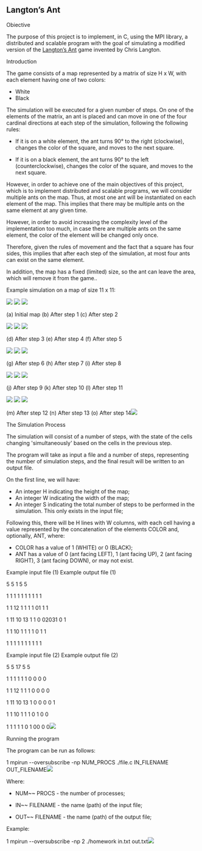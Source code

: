 ﻿## Langton’s Ant

Obiective

The purpose of this project is to implement, in C, using the MPI library, a distributed and scalable program with the goal of simulating a modified version of the [Langton’s Ant](https://en.wikipedia.org/wiki/Langton%27s_ant) game invented by Chris Langton.

Introduction

The game consists of a map represented by a matrix of size H x W, with each element having one of two colors:

- White
- Black

The simulation will be executed for a given number of steps. On one of the elements of the matrix, an ant is placed and can move in one of the four cardinal directions at each step of the simulation, following the following rules:

- If it is on a white element, the ant turns 90° to the right (clockwise), changes the color of the square, and moves to the next square.

- If it is on a black element, the ant turns 90° to the left (counterclockwise), changes the color of the square, and moves to the next square.

However, in order to achieve one of the main objectives of this project, which is to implement distributed and scalable programs, we will consider multiple ants on the map. Thus, at most one ant will be instantiated on each element of the map. This implies that there may be multiple ants on the same element at any given time.

However, in order to avoid increasing the complexity level of the implementation too much, in case there are multiple ants on the same element, the color of the element will be changed only once.

Therefore, given the rules of movement and the fact that a square has four sides, this implies that after each step of the simulation, at most four ants can exist on the same element.

In addition, the map has a fixed (limited) size, so the ant can leave the area, which will remove it from the game..

Example simulation on a map of size 11 x 11:

![](Img/Aspose.Words.c228c6cd-f4b1-4828-bfd5-832dc8c94403.002.png) ![](Img/Aspose.Words.c228c6cd-f4b1-4828-bfd5-832dc8c94403.003.png) ![](Img/Aspose.Words.c228c6cd-f4b1-4828-bfd5-832dc8c94403.004.png)

(a) Initial map (b) After step 1 (c) After step 2

![](Img/Aspose.Words.c228c6cd-f4b1-4828-bfd5-832dc8c94403.005.png) ![](Img/Aspose.Words.c228c6cd-f4b1-4828-bfd5-832dc8c94403.006.png) ![](Img/Aspose.Words.c228c6cd-f4b1-4828-bfd5-832dc8c94403.007.png)

(d) After step 3 (e) After step 4 (f) After step 5

![](Img/Aspose.Words.c228c6cd-f4b1-4828-bfd5-832dc8c94403.008.png) ![](Img/Aspose.Words.c228c6cd-f4b1-4828-bfd5-832dc8c94403.009.png) ![](Img/Aspose.Words.c228c6cd-f4b1-4828-bfd5-832dc8c94403.010.png)

(g) After step 6 (h) After step 7 (i) After step 8

![](Img/Aspose.Words.c228c6cd-f4b1-4828-bfd5-832dc8c94403.011.png) ![](Img/Aspose.Words.c228c6cd-f4b1-4828-bfd5-832dc8c94403.012.png) ![](Img/Aspose.Words.c228c6cd-f4b1-4828-bfd5-832dc8c94403.013.png)

(j) After step 9 (k) After step 10 (l) After step 11

![](Img/Aspose.Words.c228c6cd-f4b1-4828-bfd5-832dc8c94403.014.png) ![](Img/Aspose.Words.c228c6cd-f4b1-4828-bfd5-832dc8c94403.015.png) ![](Img/Aspose.Words.c228c6cd-f4b1-4828-bfd5-832dc8c94403.016.png)

(m) After step 12 (n) After step 13 (o) After step 14![](Img/Aspose.Words.c228c6cd-f4b1-4828-bfd5-832dc8c94403.017.png)

The Simulation Process

The simulation will consist of a number of steps, with the state of the cells changing 'simultaneously' based on the cells in the previous step.

The program will take as input a file and a number of steps, representing the number of simulation steps, and the final result will be written to an output file.

On the first line, we will have:

- An integer H indicating the height of the map;
- An integer W indicating the width of the map;
- An integer S indicating the total number of steps to be performed in the simulation. This only exists in the input file;

Following this, there will be H lines with W columns, with each cell having a value represented by the concatenation of the elements COLOR and, optionally, ANT, where:

- COLOR has a value of 1 (WHITE) or 0 (BLACK);
- ANT has a value of 0 (ant facing LEFT), 1 (ant facing UP), 2 (ant facing RIGHT), 3 (ant facing DOWN), or may not exist.

Example input file (1) Example output file (1)

5 5 1 5 5

1 1 1 1 1 1 1 1 1 1

1 1 12 1 1 1 1 01 1 1

1 11 10 13 1 1 0 02031 0 1

1 1 10 1 1 1 1 0 1 1

1 1 1 1 1 1 1 1 1 1

Example input file (2) Example output file (2)

5 5 17 5 5

1 1 1 1 1 1 0 0 0 0

1 1 12 1 1 1 0 0 0 0

1 11 10 13 1 0 0 0 0 1

1 1 10 1 1 1 0 1 0 0

1 1 1 1 1 0 1 00 0 0![](Img/Aspose.Words.c228c6cd-f4b1-4828-bfd5-832dc8c94403.017.png)

Running the program

The program can be run as follows:

1 mpirun --oversubscribe -np NUM_PROCS ./file.c IN_FILENAME OUT_FILENAME![](Img/Aspose.Words.c228c6cd-f4b1-4828-bfd5-832dc8c94403.018.png)

Where:

- NUM~~ PROCS - the number of processes;
- IN~~ FILENAME - the name (path) of the input file;

- OUT~~ FILENAME - the name (path) of the output file;

Example:

1 mpirun --oversubscribe -np 2 ./homework in.txt out.txt![](Img/Aspose.Words.c228c6cd-f4b1-4828-bfd5-832dc8c94403.019.png)
